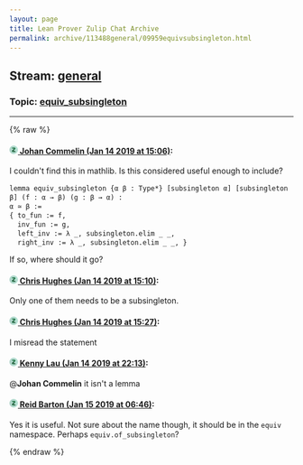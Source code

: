 ```yaml
---
layout: page
title: Lean Prover Zulip Chat Archive 
permalink: archive/113488general/09959equivsubsingleton.html
---
```


## Stream: [general](index.html)
### Topic: [equiv_subsingleton](09959equivsubsingleton.html)

---


{% raw %}
#### [![Click to go to Zulip](../../assets/img/zulip2.png) Johan Commelin (Jan 14 2019 at 15:06)](https://leanprover.zulipchat.com/#narrow/stream/113488-general/topic/equiv_subsingleton/near/155086021):
I couldn't find this in mathlib. Is this considered useful enough to include?
```lean
lemma equiv_subsingleton {α β : Type*} [subsingleton α] [subsingleton β] (f : α → β) (g : β → α) :
α ≃ β :=
{ to_fun := f,
  inv_fun := g,
  left_inv := λ _, subsingleton.elim _ _,
  right_inv := λ _, subsingleton.elim _ _, }
```
If so, where should it go?

#### [![Click to go to Zulip](../../assets/img/zulip2.png) Chris Hughes (Jan 14 2019 at 15:10)](https://leanprover.zulipchat.com/#narrow/stream/113488-general/topic/equiv_subsingleton/near/155086282):
Only one of them needs to be a subsingleton.

#### [![Click to go to Zulip](../../assets/img/zulip2.png) Chris Hughes (Jan 14 2019 at 15:27)](https://leanprover.zulipchat.com/#narrow/stream/113488-general/topic/equiv_subsingleton/near/155087369):
I misread the statement

#### [![Click to go to Zulip](../../assets/img/zulip2.png) Kenny Lau (Jan 14 2019 at 22:13)](https://leanprover.zulipchat.com/#narrow/stream/113488-general/topic/equiv_subsingleton/near/155119532):
@**Johan Commelin** it isn't a lemma

#### [![Click to go to Zulip](../../assets/img/zulip2.png) Reid Barton (Jan 15 2019 at 06:46)](https://leanprover.zulipchat.com/#narrow/stream/113488-general/topic/equiv_subsingleton/near/155147420):
Yes it is useful. Not sure about the name though, it should be in the `equiv` namespace. Perhaps `equiv.of_subsingleton`?


{% endraw %}
